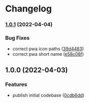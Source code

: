 # Changelog

### [1.0.1](https://github.com/herteleo/peekaboo/compare/v1.0.0...v1.0.1) (2022-04-04)


### Bug Fixes

* correct pwa icon paths ([39d4483](https://github.com/herteleo/peekaboo/commit/39d44833954ec9a58efc51a0fa822239ee1a1a04))
* correct pwa short name ([e58c08f](https://github.com/herteleo/peekaboo/commit/e58c08fcb5bcb93b8398539ba9a44c419af22eed))

## 1.0.0 (2022-04-03)


### Features

* publish initial codebase ([0cdb6dd](https://github.com/herteleo/peekaboo/commit/0cdb6dd819e658b7fffee334c85451919223c418))
